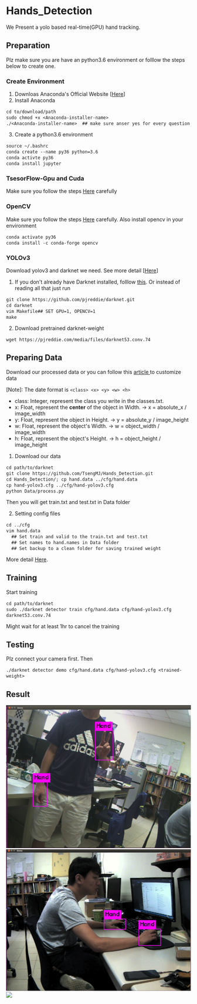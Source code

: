 # Hands_Detection
We Present a yolo based real-time(GPU) hand tracking. 

## Preparation 
Plz make sure you are have an python3.6 environment or folllow the steps below to create one.

### Create Environment
1. Downloas Anaconda's Official Website [[Here](https://www.anaconda.com/distribution/)]
2. Install Anaconda
```
cd to/download/path
sudo chmod +x <Anaconda-installer-name>
./<Anaconda-installer-name>  ## make sure anser yes for every question
```
3. Create a python3.6 environment
```
source ~/.bashrc
conda create --name py36 python=3.6
conda activte py36
conda install jupyter
```

### TsesorFlow-Gpu and Cuda
Make sure you follow the steps [Here](https://www.tensorflow.org/install/gpu) carefully


### OpenCV
Make sure you follow the steps [Here](https://docs.opencv.org/4.1.1/d2/de6/tutorial_py_setup_in_ubuntu.html) carefully.
Also install opencv in your environment
```
conda activate py36
conda install -c conda-forge opencv 
```


### YOLOv3
Download yolov3 and darknet we need. See more detail [[Here](https://pjreddie.com/darknet/yolo/)]

1. If you don't already have Darknet installed, folllow [this](https://pjreddie.com/darknet/install/). Or instead of reading all that just run
```
git clone https://github.com/pjreddie/darknet.git
cd darknet
vim Makefile## SET GPU=1, OPENCV=1
make
```
2. Download pretrained darknet-weight
```
wget https://pjreddie.com/media/files/darknet53.conv.74
```

## Preparing Data
Download our processed data or you can follow this [article ](https://medium.com/@manivannan_data/how-to-train-yolov2-to-detect-custom-objects-9010df784f36) to customize data


[Note]: The date format is
`
<class> <x> <y> <w> <h>
`
* class: Integer, represent the class you write in the classes.txt. 
* x: Float, represent the **center** of the object in Width. -> x = absolute_x / image_width
* y: Float, represent the object in Height. -> y = absolute_y / image_height
* w: Float, represent the object's Width. -> w = object_width / image_width
* h: Float, represent the object's Height. -> h = object_height / image_height


1. Download our data
```
cd path/to/darknet
git clone https://github.com/TsengMJ/Hands_Detection.git
cd Hands_Detection/; cp hand.data ../cfg/hand.data
cp hand-yolov3.cfg ../cfg/hand-yolov3.cfg
python Data/process.py
```
Then you will get train.txt and test.txt in Data folder

2. Setting config files
```
cd ../cfg
vim hand.data 
  ## Set train and valid to the train.txt and test.txt
  ## Set names to hand.names in Data folder
  ## Set backup to a clean folder for saving trained weight
```

More detail [Here](https://medium.com/@manivannan_data/how-to-train-yolov3-to-detect-custom-objects-ccbcafeb13d2).

## Training 
Start training 
```
cd path/to/darknet
sudo ./darknet detector train cfg/hand.data cfg/hand-yolov3.cfg darknet53.conv.74
```
Might wait for at least 1hr to cancel the training


## Testing 
Plz connect your camera first. Then
```
./darknet detector demo cfg/hand.data cfg/hand-yolov3.cfg <trained-weight>
```

## Result
![](demo/demo_1.png) ![](demo/demo_2.png)
![](demo/demo_3.gif)

